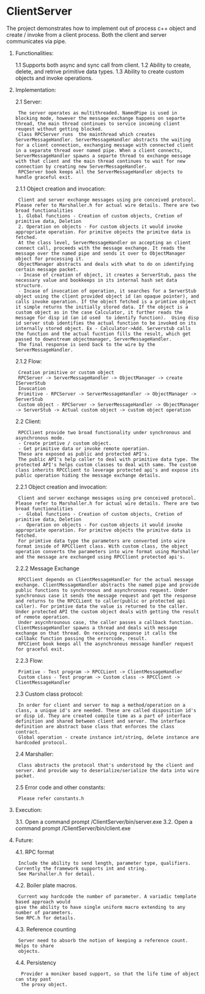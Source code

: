 # ClientServer
The project demonstrates how to implement out of process c++ object and create / invoke from a client process. Both the client and server communicates via pipe.   

1.  Functionalities:

	1.1 Supports both async and sync call from client.
	1.2 Ability to create, delete, and retrive primitive data types.
	1.3 Ability to create custom objects and invoke operations.


2. Implementation:

	2.1 Server:
	
		The server operates as multithreaded. NamedPipe is used in blocking mode, however the message exchange happens on separte thread, the main thread continues to service incoming client reuqest without getting blocked.
		Class RPCServer runs  the mainthread which creates ServerMessageHandler. ServerMessageHandler abstracts the waiting for a client connection, exchanging message with connected client in a separate thread over named pipe. When a client connects, ServerMessageHandler spawns a separte thread to exchange message with that client and the main thread continues to wait for new connection by creating new ServerMessageHandler. 
		RPCServer book keeps all the ServerMessageHandler objects to handle graceful exit.

	2.1.1 Object creation and invocation:
	
		Client and server exchange messages using pre conceived protocol.  Please refer to Marshaller.h for actual wire details. There are two broad functionalities
		1. Global functions - Creation of custom objects, Cretion of primitive data, Deletion
		2. Operation on objects - For custom objects it would invoke appropriate operation. For primitve objects the primitve data is fetched.
		At the class level, ServerMessageHandler on accepting an client connect call, proceeds with the message exchange. It reads the message over the named pipe and sends it over to ObjectManager object for processing it. 
		ObjectManager abstracts and deals with what to do on identifying certain message packet. 
		- Incase of creation of object, it creates a ServerStub, pass the necessary value and bookkeeps in its internal hash set data structure. 
		- Incase of invocation of operation, it searches for a ServerStub object using the client provided object id (an opaque pointer), and calls invoke operation. If the object fetched is a primtive object it simple returns the initially stored data. If the object is a custom object as in the case Calculator, it further reads the message for disp id (an id used  to identify function).  Using disp id server stub identifies the actual function to be invoked on its internally stored object. Ex - Calculator->Add. Serverstub calls the function and the actual fucntion fills the result, which get passed to downstream objectmanager, ServerMessageHandler. 
		The final response is send back to the wire by the ServerMessageHandler.

	2.1.2 Flow:
	
	    Creation primitive or custom object
		RPCServer -> ServerMessageHandler -> ObjectManager -> create IServerStub
		Invocation
		Primitive - RPCServer -> ServerMessageHandler -> ObjectManager -> ServerStub 
		Custom object - RPCServer -> ServerMessageHandler -> ObjectManager -> ServerStub -> Actual custom object -> custom object operation

	2.2 Client:
	
		RPCClient provide two broad functionality under synchronous and asynchronous mode. 
		- Create primtive / custom object.
		- Get primitive data or invoke remote operation.
		These are exposed as public and protected API's.
		The public API's help caller to deal with primitive data type. The protected API's helps custom classes to deal with same. The custom class inherits RPCClient to leverage protected api's and expose its public operation hiding the message exchange details.

	2.2.1 Object creation and invocation:

		Client and server exchange messages using pre conceived protocol.  Please refer to Marshaller.h for actual wire details. There are two broad functionalities
		-  Global functions - Creation of custom objects, Cretion of primitive data, Deletion
		-  Operation on objects - For custom objects it would invoke appropriate operation. For primitve objects the primitve data is fetched.
		For primtive data type the parameters are converted into wire format inside of RPCClient class. With custom class, the object operation converts the parameters into wire format using Marshaller and the message are exchanged using RPCClient protected api's.

	2.2.2 Message Exchange
	
		RPCClient depends on ClientMessageHandler for the actual message exchange. ClientMessageHandler abstracts the named pipe and provide public functions to synchronous and asynchronous request. Under synchronous case it sends the message request and get the response and returns to the RPCCLient to caller(public or protected api caller). For primtive data the value is returned to the caller. Under protected API the custom object deals with getting the result of remote operation.
		Under asycnhrounous case, the caller passes a callback function. ClientMessageHandler spawns a thread and deals with message exchange on that thread. On receiving response it calls the callbakc function passing the errorcode, result.
		RPCCient book keeps all the asynchronous message handler request for graceful exit. 

	2.2.3 Flow:

		Primtive - Test program -> RPCCLient -> ClientMessageHandler
		Custom class - Test program -> Custom class -> RPCClient -> ClientMessageHandler

	2.3 Custom class protocol:
	
		In order for client and server to map a method/operation on a class, a unique id's are needed. These are called disposition id's or disp id. They are created compile time as a part of interface definition and shared between client and server. The interface definition are abstract base class that enforces the class contract. 
		Global operation - create instance int/string, delete instance are hardcoded protocol.	

	2.4 Marshaller: 
	
		Class abstracts the protocol that's understood by the client and server. And provide way to deserialize/serialize the data into wire packet.  

	2.5 Error code and other constants:
	
		Please refer constants.h

3. Execution:

	3.1. Open a command prompt <checkout dir>/ClientServer/bin/server.exe <Press ENTER>
	3.2. Open a command prompt <checkout dir>/ClientServer/bin/client.exe <Press ENTER>

4. Future:

	4.1. RPC format
	
		Include the ability to send length, parameter type, qualifiers. Currently the framework supports int and string.
		See Marshaller.h for detail. 

	4.2. Boiler plate macros.

		Current way hardcode the number of parameter. A variadic template based approach would
	   give the ability to have single uniform macro extending to any number of parameters. 	
	   See RPC.h for details.

	4.3. Reference counting 
	
	    Server need to absorb the notion of keeping a reference count. Helps to share
	    objects.  

	4.4. Persistency
	
		 Provider a moniker based support, so that the life time of object can stay past
	     the proxy object.
